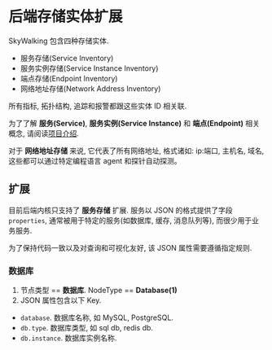 # 后端存储实体扩展
SkyWalking 包含四种存储实体.
- 服务存储(Service Inventory)
- 服务实例存储(Service Instance Inventory)
- 端点存储(Endpoint Inventory)
- 网络地址存储(Network Address Inventory)

所有指标, 拓扑结构, 追踪和报警都跟这些实体 ID 相关联.

为了了解 **服务(Service)**, **服务实例(Service Instance)** 和 **端点(Endpoint)** 相关概念,
请阅读[项目介绍](../concepts-and-designs/overview.md#why-use-skywalking).

对于 **网络地址存储** 来说, 它代表了所有网络地址, 格式诸如: ip:端口, 主机名, 域名, 这些都可以通过特定编程语言 agent 和探针自动探测。

## 扩展
目前后端内核只支持了 **服务存储** 扩展.
服务以 JSON 的格式提供了字段 `properties`, 通常被用于特定的服务(如数据库, 缓存, 消息队列等), 而很少用于业务服务.

为了保持代码一致以及对查询和可视化友好, 该 JSON 属性需要遵循指定规则.

### 数据库

1. 节点类型 == **数据库**. NodeType == **Database(1)**
1. JSON 属性包含以下 Key.
  - `database`. 数据库名称, 如 MySQL, PostgreSQL.
  - `db.type`. 数据库类型, 如 sql db, redis db.
  - `db.instance`. 数据库实例名称.



